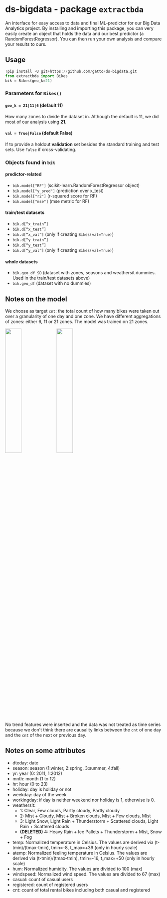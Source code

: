 # ds-bigdata - package `extractbda`
An interface for easy access to data and final ML-predictor for our Big Data Analytics project. By installing and importing this package, you can very easily create an object that holds the data and our best predictor (a RandomForestRegressor). You can then run your own analysis and compare your results to ours.


## Usage
```python
!pip install -U git+https://github.com/gatto/ds-bigdata.git
from extractbda import Bikes
bik = Bikes(geo_k=21)
```



### Parameters for `Bikes()`
#### `geo_k = 21|11|6` (default 11)
How many zones to divide the dataset in. Although the default is 11, we did most of our analysis using **21**.

#### `val = True|False` (default False)
If to provide a holdout **validation** set besides the standard training and test sets. Use `False` if cross-validating.

### Objects found in `bik`
#### predictor-related
- `bik.model["RF"]` (scikit-learn.RandomForestRegressor object)
- `bik.model["y_pred"]` (prediction over x_test)
- `bik.model["r2"]` (r-squared score for RF)
- `bik.model["mse"]` (mse metric for RF)

#### train/test datasets
- `bik.d[“x_train”]`
- `bik.d[“x_test”]`
- `bik.d[“x_val”]` (only if creating `Bikes(val=True)`)
- `bik.d[“y_train”]`
- `bik.d[“y_test”]`
- `bik.d[“y_val”]` (only if creating `Bikes(val=True)`)

#### whole datasets
- `bik.geo_df_SD` (dataset with zones, seasons and weathersit dummies. Used in the train/test datasets above)
- `bik.geo_df` (dataset with no dummies)

## Notes on the model
We choose as target `cnt`: the total count of how many bikes were taken out over a granularity of one day and one zone. We have different aggregations of zones: either 6, 11 or 21 zones. The model was trained on 21 zones.

<p float='middle'>
    <img src="https://user-images.githubusercontent.com/63819344/192303823-239b22c4-57f4-45c3-b2f2-e4bf03b61b43.png" width="32%" />
    <img src="https://user-images.githubusercontent.com/63819344/192303868-a578a26a-251c-40c8-bc35-61766adfd21a.png" width="32%" />
</p>

No trend features were inserted and the data was not treated as time series because we don't think there are causality links between the `cnt` of one day and the `cnt` of the next or previous day.

## Notes on some attributes
- dteday: date
- season: season (1:winter, 2:spring, 3:summer, 4:fall)
- yr: year (0: 2011, 1:2012)
- mnth: month (1 to 12)
- hr: hour (0 to 23)
- holiday: day is holiday or not
- weekday: day of the week
- workingday: if day is neither weekend nor holiday is 1, otherwise is 0.
- weathersit:
    - 1: Clear, Few clouds, Partly cloudy, Partly cloudy
    - 2: Mist + Cloudy, Mist + Broken clouds, Mist + Few clouds, Mist
    - 3: Light Snow, Light Rain + Thunderstorm + Scattered clouds, Light Rain + Scattered clouds
    - **(DELETED)** 4: Heavy Rain + Ice Pallets + Thunderstorm + Mist, Snow + Fog
- temp: Normalized temperature in Celsius. The values are derived via (t-tmin)/(tmax-tmin), tmin=-8, t_max=+39 (only in hourly scale)
- atemp: Normalized feeling temperature in Celsius. The values are derived via (t-tmin)/(tmax-tmin), tmin=-16, t_max=+50 (only in hourly scale)
- hum: Normalized humidity. The values are divided to 100 (max)
- windspeed: Normalized wind speed. The values are divided to 67 (max)
- casual: count of casual users
- registered: count of registered users
- cnt: count of total rental bikes including both casual and registered
